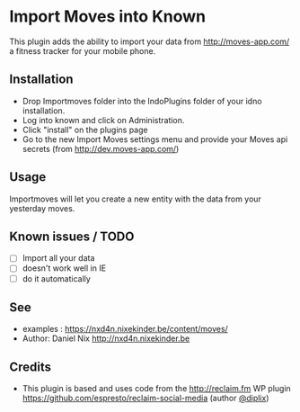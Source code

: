 Import Moves into Known
===============================

This plugin adds the ability to import your data from http://moves-app.com/ a fitness tracker for your mobile phone.


Installation
------------

* Drop Importmoves folder into the IndoPlugins folder of your idno installation.
* Log into known and click on Administration.
* Click "install" on the plugins page
* Go to the new Import Moves settings menu and provide your Moves api secrets (from http://dev.moves-app.com/)

Usage
-----
Importmoves will let you create a new entity with the data from your yesterday moves.

Known issues / TODO
-------------------

* [ ] Import all your data
* [ ] doesn't work well in IE
* [ ] do it automatically

See
---
 * examples : https://nxd4n.nixekinder.be/content/moves/
 * Author: Daniel Nix <http://nxd4n.nixekinder.be> 

Credits
-------
 * This plugin is based and uses code from the http://reclaim.fm WP plugin https://github.com/espresto/reclaim-social-media (author [@diplix](https://github.com/diplix))
